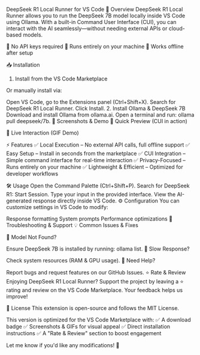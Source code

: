 DeepSeek R1 Local Runner for VS Code
🚀 Overview
DeepSeek R1 Local Runner allows you to run the DeepSeek 7B model locally inside VS Code using Ollama. With a built-in Command User Interface (CUI), you can interact with the AI seamlessly—without needing external APIs or cloud-based models.

🔹 No API keys required
🔹 Runs entirely on your machine
🔹 Works offline after setup

📥 Installation
1. Install from the VS Code Marketplace

Or manually install via:

Open VS Code, go to the Extensions panel (Ctrl+Shift+X).
Search for DeepSeek R1 Local Runner.
Click Install.
2. Install Ollama & DeepSeek 7B
Download and install Ollama from ollama.ai.
Open a terminal and run: ollama pull deepseek/7b.
🎥 Screenshots & Demo
📌 Quick Preview (CUI in action)


🔄 Live Interaction (GIF Demo)


⚡ Features
✅ Local Execution – No external API calls, full offline support
✅ Easy Setup – Install in seconds from the marketplace
✅ CUI Integration – Simple command interface for real-time interaction
✅ Privacy-Focused – Runs entirely on your machine
✅ Lightweight & Efficient – Optimized for developer workflows

🛠️ Usage
Open the Command Palette (Ctrl+Shift+P).
Search for DeepSeek R1: Start Session.
Type your input in the provided interface.
View the AI-generated response directly inside VS Code.
⚙️ Configuration
You can customize settings in VS Code to modify:

Response formatting
System prompts
Performance optimizations
🔧 Troubleshooting & Support
💡 Common Issues & Fixes

🔹 Model Not Found?

Ensure DeepSeek 7B is installed by running: ollama list.
🔹 Slow Response?

Check system resources (RAM & GPU usage).
📩 Need Help?

Report bugs and request features on our GitHub Issues.
⭐ Rate & Review
Enjoying DeepSeek R1 Local Runner?
Support the project by leaving a ⭐ rating and review on the VS Code Marketplace. Your feedback helps us improve!

📜 License
This extension is open-source and follows the MIT License.

This version is optimized for the VS Code Marketplace with:
✅ A download badge
✅ Screenshots & GIFs for visual appeal
✅ Direct installation instructions
✅ A "Rate & Review" section to boost engagement

Let me know if you'd like any modifications! 🚀